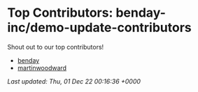 # Top Contributors: benday-inc/demo-update-contributors
Shout out to our top contributors!

- [benday](https://github.com/benday)
- [martinwoodward](https://github.com/martinwoodward)


_Last updated: Thu, 01 Dec 22 00:16:36 +0000_